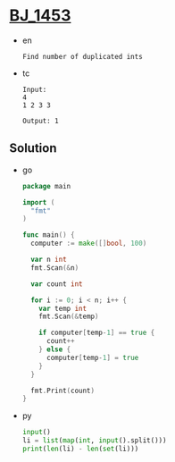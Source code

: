 # [BJ_1453](https://acmicpc.net/problem/1453)

* en

  ```en
  Find number of duplicated ints
  ```

* tc

  ```tc
  Input:
  4
  1 2 3 3

  Output: 1
  ```

## Solution

* go

  ```go
  package main

  import (
    "fmt"
  )

  func main() {
    computer := make([]bool, 100)

    var n int
    fmt.Scan(&n)

    var count int

    for i := 0; i < n; i++ {
      var temp int
      fmt.Scan(&temp)

      if computer[temp-1] == true {
        count++
      } else {
        computer[temp-1] = true
      }
    }

    fmt.Print(count)
  }
  ```

* py

  ```py
  input()
  li = list(map(int, input().split()))
  print(len(li) - len(set(li)))
  ```
